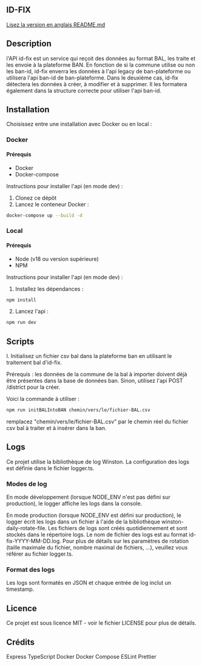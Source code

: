 ## ID-FIX

[Lisez la version en anglais README.md](README.md)

## Description
l'API id-fix est un service qui reçoit des données au format BAL, les traite et les envoie à la plateforme BAN.
En fonction de si la commune utilise ou non les ban-id, id-fix enverra les données à l'api legacy de ban-plateforme ou utilisera l'api ban-id de ban-plateforme. Dans le deuxième cas, id-fix détectera les données à créer, à modifier et à supprimer. Il les formatera également dans la structure correcte pour utiliser l'api ban-id.

## Installation

Choisissez entre une installation avec Docker ou en local :

### Docker

#### Prérequis

- Docker
- Docker-compose

Instructions pour installer l'api (en mode dev) :

1. Clonez ce dépôt
2. Lancez le conteneur Docker :

```bash
docker-compose up --build -d
```

### Local

#### Prérequis
- Node (v18 ou version supérieure)
- NPM

Instructions pour installer l'api (en mode dev) :

1. Installez les dépendances :

```bash
npm install
```

2. Lancez l'api :

```bash
npm run dev
```

## Scripts
I. Initialisez un fichier csv bal dans la plateforme ban en utilisant le traitement bal d'id-fix.

Prérequis : les données de la commune de la bal à importer doivent déjà être présentes dans la base de données ban. Sinon, utilisez l'api POST /district pour la créer.

Voici la commande à utiliser :

```bash
npm run initBALIntoBAN chemin/vers/le/fichier-BAL.csv
```
remplacez "chemin/vers/le/fichier-BAL.csv" par le chemin réel du fichier csv bal à traiter et à insérer dans la ban.

## Logs
Ce projet utilise la bibliothèque de log Winston. La configuration des logs est définie dans le fichier logger.ts.

### Modes de log
En mode développement (lorsque NODE_ENV n'est pas défini sur production), le logger affiche les logs dans la console.

En mode production (lorsque NODE_ENV est défini sur production), le logger écrit les logs dans un fichier à l'aide de la bibliothèque winston-daily-rotate-file. Les fichiers de logs sont créés quotidiennement et sont stockés dans le répertoire logs. Le nom de fichier des logs est au format id-fix-YYYY-MM-DD.log. Pour plus de détails sur les paramètres de rotation (taille maximale du fichier, nombre maximal de fichiers, ...), veuillez vous référer au fichier logger.ts.

### Format des logs
Les logs sont formatés en JSON et chaque entrée de log inclut un timestamp.

## Licence
Ce projet est sous licence MIT - voir le fichier LICENSE pour plus de détails.

## Crédits
Express
TypeScript
Docker
Docker Compose
ESLint
Prettier